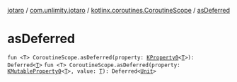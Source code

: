 [jotaro](../../index.md) / [com.unlimity.jotaro](../index.md) / [kotlinx.coroutines.CoroutineScope](index.md) / [asDeferred](./as-deferred.md)

# asDeferred

`fun <T> CoroutineScope.asDeferred(property: `[`KProperty0`](https://kotlinlang.org/api/latest/jvm/stdlib/kotlin.reflect/-k-property0/index.html)`<`[`T`](as-deferred.md#T)`>): Deferred<`[`T`](as-deferred.md#T)`>`
`fun <T> CoroutineScope.asDeferred(property: `[`KMutableProperty0`](https://kotlinlang.org/api/latest/jvm/stdlib/kotlin.reflect/-k-mutable-property0/index.html)`<`[`T`](as-deferred.md#T)`>, value: `[`T`](as-deferred.md#T)`): Deferred<`[`Unit`](https://kotlinlang.org/api/latest/jvm/stdlib/kotlin/-unit/index.html)`>`